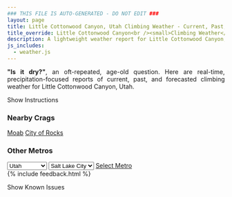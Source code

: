 ```yaml
---
### THIS FILE IS AUTO-GENERATED - DO NOT EDIT ###
layout: page
title: Little Cottonwood Canyon, Utah Climbing Weather - Current, Past, and Forecasted Report
title_override: Little Cottonwood Canyon<br /><small>Climbing Weather</small>
description: A lightweight weather report for Little Cottonwood Canyon, Utah. Optimized for slow internet connections.
js_includes:
  - weather.js
---
```


<section class="measure center lh-copy f5-ns f6 ph2 mv4" style="text-align: justify;">
<strong>"Is it dry?"</strong>, an oft-repeated, age-old question. Here are real-time,
precipitation-focused reports of current, past, and forecasted climbing weather for Little Cottonwood Canyon, Utah.
</section>

<p id="settings-toggle" class="mw5 b center tc hover-light-red black-70 pointer">Show Instructions</p>
<section id="settings" class="overflow-hidden" style="display:none;">
    <div class="mv2 ph2 center">
        <div class="fn f6 tc pv2">
            <p class="measure lh-copy center"><strong>Show/hide hourly forecasts</strong> by clicking the desired day.</p>
            <hr class="mw5 p0 mv2 o-60 b0 bt b--light-red light-red bg-light-red">
            <p class="measure lh-copy center"><strong>Current and Past conditions</strong> are measured by the nearest weather station. <strong>Forecast conditions</strong> are calculated and polled separately.</p>
            <hr class="mw5 p0 mv2 o-60 b0 bt b--light-red light-red bg-light-red">
            <p class="measure lh-copy center"><strong>Having issues?</strong> Try <a id="clear-cache" class="no-underline relative fancy-link light-red hover-light-red" href="#">clearing the local cache</a>.</p>
            <hr class="mw5 p0 mv2 o-60 b0 bt b--light-red light-red bg-light-red">
            <p class="measure lh-copy center">Weather data sourced from <a class="no-underline fancy-link relative light-red" target="_blank" href="https://www.weather.gov/documentation/services-web-api">weather.gov</a>.</p>
        </div>
    </div>
</section>
<section id="weather" data-crag="little-cottonwood-canyon-utah" class="mv4-ns mv3 ph2 center"></section>
<section id="nearby" class="tc lh-copy">
  <h3>Nearby Crags</h3>
<a class="nowrap no-underline fancy-link relative light-red mh3" href="/crags/moab-utah-weather.html">Moab</a>
<a class="nowrap no-underline fancy-link relative light-red mh3" href="/crags/city-of-rocks-idaho-weather.html">City of Rocks</a>
</section>
<section id="nearby" class="tc lh-copy">
  <h3>Other Metros</h3>
  <select class="ma1 bg-near-white pa2" id="stateSel">
    <option value="Texas">Texas</option>
    <option value="Washington">Washington</option>
    <option value="Colorado">Colorado</option>
    <option value="Tennessee">Tennessee</option>
    <option value="Utah" selected>Utah</option>
    <option value="California">California</option>
  </select>
  <select class="ma1 bg-near-white pa2" id="citySel">
    <option value="Salt Lake City" selected>Salt Lake City</option>
  </select>
  <a id="selectMetro" class="f6 link dim ph3 pv2 ma1 dib white bg-light-red" href="/crags/salt-lake-city-utah-weather.html">Select Metro</a>
  <script>
    var states = [];
    states["Texas"] = "Austin"
    states["Washington"] = "Seattle"
    states["Colorado"] = "Denver"
    states["Tennessee"] = "Nashville"
    states["Utah"] = "Salt Lake City"
    states["California"] = "San Francisco|Los Angeles"
  </script>
</section>
{% include feedback.html %}
<p id="issues-toggle" class="mw5 b center tc hover-light-red black-70 pointer">Show Known Issues</p>
<section id="issues" class="overflow-hidden tc f6">
</section>

<script>
  var weekly_SLC_102_165 = {"updated":"2022-07-09T08:14:33+00:00","units":"us","forecastGenerator":"BaselineForecastGenerator","generatedAt":"2022-07-09T08:38:58+00:00","updateTime":"2022-07-09T08:14:33+00:00","validTimes":"2022-07-09T02:00:00+00:00/P6DT23H","elevation":{"unitCode":"wmoUnit:m","value":1872.0816},"periods":[{"number":1,"name":"Overnight","startTime":"2022-07-09T02:00:00-06:00","endTime":"2022-07-09T06:00:00-06:00","isDaytime":false,"temperature":70,"temperatureUnit":"F","temperatureTrend":"rising","windSpeed":"13 mph","windDirection":"SE","icon":"https://api.weather.gov/icons/land/night/few?size=medium","shortForecast":"Mostly Clear","detailedForecast":"Mostly clear. Low around 70, with temperatures rising to around 74 overnight. Southeast wind around 13 mph."},{"number":2,"name":"Saturday","startTime":"2022-07-09T06:00:00-06:00","endTime":"2022-07-09T18:00:00-06:00","isDaytime":true,"temperature":93,"temperatureUnit":"F","temperatureTrend":"falling","windSpeed":"15 to 18 mph","windDirection":"S","icon":"https://api.weather.gov/icons/land/day/few?size=medium","shortForecast":"Sunny","detailedForecast":"Sunny. High near 93, with temperatures falling to around 91 in the afternoon. South wind 15 to 18 mph, with gusts as high as 31 mph."},{"number":3,"name":"Saturday Night","startTime":"2022-07-09T18:00:00-06:00","endTime":"2022-07-10T06:00:00-06:00","isDaytime":false,"temperature":68,"temperatureUnit":"F","temperatureTrend":"rising","windSpeed":"10 to 16 mph","windDirection":"S","icon":"https://api.weather.gov/icons/land/night/few?size=medium","shortForecast":"Mostly Clear","detailedForecast":"Mostly clear. Low around 68, with temperatures rising to around 72 overnight. South wind 10 to 16 mph."},{"number":4,"name":"Sunday","startTime":"2022-07-10T06:00:00-06:00","endTime":"2022-07-10T18:00:00-06:00","isDaytime":true,"temperature":89,"temperatureUnit":"F","temperatureTrend":null,"windSpeed":"7 to 13 mph","windDirection":"SSW","icon":"https://api.weather.gov/icons/land/day/few?size=medium","shortForecast":"Sunny","detailedForecast":"Sunny, with a high near 89. South southwest wind 7 to 13 mph."},{"number":5,"name":"Sunday Night","startTime":"2022-07-10T18:00:00-06:00","endTime":"2022-07-11T06:00:00-06:00","isDaytime":false,"temperature":64,"temperatureUnit":"F","temperatureTrend":null,"windSpeed":"8 to 12 mph","windDirection":"NNE","icon":"https://api.weather.gov/icons/land/night/few?size=medium","shortForecast":"Mostly Clear","detailedForecast":"Mostly clear, with a low around 64. North northeast wind 8 to 12 mph."},{"number":6,"name":"Monday","startTime":"2022-07-11T06:00:00-06:00","endTime":"2022-07-11T18:00:00-06:00","isDaytime":true,"temperature":89,"temperatureUnit":"F","temperatureTrend":null,"windSpeed":"6 to 12 mph","windDirection":"NNW","icon":"https://api.weather.gov/icons/land/day/few?size=medium","shortForecast":"Sunny","detailedForecast":"Sunny, with a high near 89."},{"number":7,"name":"Monday Night","startTime":"2022-07-11T18:00:00-06:00","endTime":"2022-07-12T06:00:00-06:00","isDaytime":false,"temperature":67,"temperatureUnit":"F","temperatureTrend":null,"windSpeed":"7 to 10 mph","windDirection":"NE","icon":"https://api.weather.gov/icons/land/night/few?size=medium","shortForecast":"Mostly Clear","detailedForecast":"Mostly clear, with a low around 67."},{"number":8,"name":"Tuesday","startTime":"2022-07-12T06:00:00-06:00","endTime":"2022-07-12T18:00:00-06:00","isDaytime":true,"temperature":92,"temperatureUnit":"F","temperatureTrend":null,"windSpeed":"6 to 10 mph","windDirection":"S","icon":"https://api.weather.gov/icons/land/day/few?size=medium","shortForecast":"Sunny","detailedForecast":"Sunny, with a high near 92."},{"number":9,"name":"Tuesday Night","startTime":"2022-07-12T18:00:00-06:00","endTime":"2022-07-13T06:00:00-06:00","isDaytime":false,"temperature":70,"temperatureUnit":"F","temperatureTrend":null,"windSpeed":"7 to 10 mph","windDirection":"ENE","icon":"https://api.weather.gov/icons/land/night/sct?size=medium","shortForecast":"Partly Cloudy","detailedForecast":"Partly cloudy, with a low around 70."},{"number":10,"name":"Wednesday","startTime":"2022-07-13T06:00:00-06:00","endTime":"2022-07-13T18:00:00-06:00","isDaytime":true,"temperature":94,"temperatureUnit":"F","temperatureTrend":null,"windSpeed":"12 mph","windDirection":"SSW","icon":"https://api.weather.gov/icons/land/day/few/tsra_hi?size=medium","shortForecast":"Sunny then Slight Chance Showers And Thunderstorms","detailedForecast":"A slight chance of showers and thunderstorms after noon. Sunny, with a high near 94."},{"number":11,"name":"Wednesday Night","startTime":"2022-07-13T18:00:00-06:00","endTime":"2022-07-14T06:00:00-06:00","isDaytime":false,"temperature":72,"temperatureUnit":"F","temperatureTrend":null,"windSpeed":"12 mph","windDirection":"SE","icon":"https://api.weather.gov/icons/land/night/sct?size=medium","shortForecast":"Partly Cloudy","detailedForecast":"Partly cloudy, with a low around 72."},{"number":12,"name":"Thursday","startTime":"2022-07-14T06:00:00-06:00","endTime":"2022-07-14T18:00:00-06:00","isDaytime":true,"temperature":91,"temperatureUnit":"F","temperatureTrend":null,"windSpeed":"12 mph","windDirection":"SSW","icon":"https://api.weather.gov/icons/land/day/sct?size=medium","shortForecast":"Mostly Sunny","detailedForecast":"Mostly sunny, with a high near 91."},{"number":13,"name":"Thursday Night","startTime":"2022-07-14T18:00:00-06:00","endTime":"2022-07-15T06:00:00-06:00","isDaytime":false,"temperature":69,"temperatureUnit":"F","temperatureTrend":null,"windSpeed":"7 to 12 mph","windDirection":"ESE","icon":"https://api.weather.gov/icons/land/night/sct?size=medium","shortForecast":"Partly Cloudy","detailedForecast":"Partly cloudy, with a low around 69."},{"number":14,"name":"Friday","startTime":"2022-07-15T06:00:00-06:00","endTime":"2022-07-15T18:00:00-06:00","isDaytime":true,"temperature":91,"temperatureUnit":"F","temperatureTrend":null,"windSpeed":"7 to 12 mph","windDirection":"SSW","icon":"https://api.weather.gov/icons/land/day/sct/tsra_hi?size=medium","shortForecast":"Mostly Sunny then Slight Chance Showers And Thunderstorms","detailedForecast":"A slight chance of showers and thunderstorms after noon. Mostly sunny, with a high near 91."}]}
  var hourly_SLC_102_165 = {"@context":["https://geojson.org/geojson-ld/geojson-context.jsonld",{"@version":"1.1","wx":"https://api.weather.gov/ontology#","geo":"http://www.opengis.net/ont/geosparql#","unit":"http://codes.wmo.int/common/unit/","@vocab":"https://api.weather.gov/ontology#"}],"type":"Feature","geometry":{"type":"Polygon","coordinates":[[[-111.7980097,40.5728371],[-111.79443739999999,40.5510443],[-111.765784,40.5537528],[-111.7693503,40.575545899999995],[-111.7980097,40.5728371]]]},"properties":{"updated":"2022-07-09T08:14:33+00:00","units":"us","forecastGenerator":"HourlyForecastGenerator","generatedAt":"2022-07-09T08:38:59+00:00","updateTime":"2022-07-09T08:14:33+00:00","validTimes":"2022-07-09T02:00:00+00:00/P6DT23H","elevation":{"unitCode":"wmoUnit:m","value":1872.0816},"periods":[{"number":1,"name":"","startTime":"2022-07-09T02:00:00-06:00","endTime":"2022-07-09T03:00:00-06:00","isDaytime":false,"temperature":75,"temperatureUnit":"F","temperatureTrend":null,"windSpeed":"12 mph","windDirection":"SE","icon":"https://api.weather.gov/icons/land/night/few?size=small","shortForecast":"Mostly Clear","detailedForecast":""},{"number":2,"name":"","startTime":"2022-07-09T03:00:00-06:00","endTime":"2022-07-09T04:00:00-06:00","isDaytime":false,"temperature":74,"temperatureUnit":"F","temperatureTrend":null,"windSpeed":"13 mph","windDirection":"SE","icon":"https://api.weather.gov/icons/land/night/few?size=small","shortForecast":"Mostly Clear","detailedForecast":""},{"number":3,"name":"","startTime":"2022-07-09T04:00:00-06:00","endTime":"2022-07-09T05:00:00-06:00","isDaytime":false,"temperature":74,"temperatureUnit":"F","temperatureTrend":null,"windSpeed":"13 mph","windDirection":"SE","icon":"https://api.weather.gov/icons/land/night/few?size=small","shortForecast":"Mostly Clear","detailedForecast":""},{"number":4,"name":"","startTime":"2022-07-09T05:00:00-06:00","endTime":"2022-07-09T06:00:00-06:00","isDaytime":false,"temperature":74,"temperatureUnit":"F","temperatureTrend":null,"windSpeed":"13 mph","windDirection":"SE","icon":"https://api.weather.gov/icons/land/night/few?size=small","shortForecast":"Mostly Clear","detailedForecast":""},{"number":5,"name":"","startTime":"2022-07-09T06:00:00-06:00","endTime":"2022-07-09T07:00:00-06:00","isDaytime":true,"temperature":73,"temperatureUnit":"F","temperatureTrend":null,"windSpeed":"15 mph","windDirection":"SSE","icon":"https://api.weather.gov/icons/land/day/few?size=small","shortForecast":"Sunny","detailedForecast":""},{"number":6,"name":"","startTime":"2022-07-09T07:00:00-06:00","endTime":"2022-07-09T08:00:00-06:00","isDaytime":true,"temperature":73,"temperatureUnit":"F","temperatureTrend":null,"windSpeed":"15 mph","windDirection":"SSE","icon":"https://api.weather.gov/icons/land/day/few?size=small","shortForecast":"Sunny","detailedForecast":""},{"number":7,"name":"","startTime":"2022-07-09T08:00:00-06:00","endTime":"2022-07-09T09:00:00-06:00","isDaytime":true,"temperature":75,"temperatureUnit":"F","temperatureTrend":null,"windSpeed":"15 mph","windDirection":"SSE","icon":"https://api.weather.gov/icons/land/day/few?size=small","shortForecast":"Sunny","detailedForecast":""},{"number":8,"name":"","startTime":"2022-07-09T09:00:00-06:00","endTime":"2022-07-09T10:00:00-06:00","isDaytime":true,"temperature":79,"temperatureUnit":"F","temperatureTrend":null,"windSpeed":"15 mph","windDirection":"S","icon":"https://api.weather.gov/icons/land/day/few?size=small","shortForecast":"Sunny","detailedForecast":""},{"number":9,"name":"","startTime":"2022-07-09T10:00:00-06:00","endTime":"2022-07-09T11:00:00-06:00","isDaytime":true,"temperature":82,"temperatureUnit":"F","temperatureTrend":null,"windSpeed":"15 mph","windDirection":"S","icon":"https://api.weather.gov/icons/land/day/few?size=small","shortForecast":"Sunny","detailedForecast":""},{"number":10,"name":"","startTime":"2022-07-09T11:00:00-06:00","endTime":"2022-07-09T12:00:00-06:00","isDaytime":true,"temperature":84,"temperatureUnit":"F","temperatureTrend":null,"windSpeed":"15 mph","windDirection":"S","icon":"https://api.weather.gov/icons/land/day/few?size=small","shortForecast":"Sunny","detailedForecast":""},{"number":11,"name":"","startTime":"2022-07-09T12:00:00-06:00","endTime":"2022-07-09T13:00:00-06:00","isDaytime":true,"temperature":86,"temperatureUnit":"F","temperatureTrend":null,"windSpeed":"18 mph","windDirection":"SSW","icon":"https://api.weather.gov/icons/land/day/few?size=small","shortForecast":"Sunny","detailedForecast":""},{"number":12,"name":"","startTime":"2022-07-09T13:00:00-06:00","endTime":"2022-07-09T14:00:00-06:00","isDaytime":true,"temperature":88,"temperatureUnit":"F","temperatureTrend":null,"windSpeed":"18 mph","windDirection":"SSW","icon":"https://api.weather.gov/icons/land/day/few?size=small","shortForecast":"Sunny","detailedForecast":""},{"number":13,"name":"","startTime":"2022-07-09T14:00:00-06:00","endTime":"2022-07-09T15:00:00-06:00","isDaytime":true,"temperature":89,"temperatureUnit":"F","temperatureTrend":null,"windSpeed":"18 mph","windDirection":"SSW","icon":"https://api.weather.gov/icons/land/day/few?size=small","shortForecast":"Sunny","detailedForecast":""},{"number":14,"name":"","startTime":"2022-07-09T15:00:00-06:00","endTime":"2022-07-09T16:00:00-06:00","isDaytime":true,"temperature":91,"temperatureUnit":"F","temperatureTrend":null,"windSpeed":"17 mph","windDirection":"SW","icon":"https://api.weather.gov/icons/land/day/few?size=small","shortForecast":"Sunny","detailedForecast":""},{"number":15,"name":"","startTime":"2022-07-09T16:00:00-06:00","endTime":"2022-07-09T17:00:00-06:00","isDaytime":true,"temperature":91,"temperatureUnit":"F","temperatureTrend":null,"windSpeed":"17 mph","windDirection":"SW","icon":"https://api.weather.gov/icons/land/day/few?size=small","shortForecast":"Sunny","detailedForecast":""},{"number":16,"name":"","startTime":"2022-07-09T17:00:00-06:00","endTime":"2022-07-09T18:00:00-06:00","isDaytime":true,"temperature":91,"temperatureUnit":"F","temperatureTrend":null,"windSpeed":"17 mph","windDirection":"SW","icon":"https://api.weather.gov/icons/land/day/few?size=small","shortForecast":"Sunny","detailedForecast":""},{"number":17,"name":"","startTime":"2022-07-09T18:00:00-06:00","endTime":"2022-07-09T19:00:00-06:00","isDaytime":false,"temperature":92,"temperatureUnit":"F","temperatureTrend":null,"windSpeed":"16 mph","windDirection":"SW","icon":"https://api.weather.gov/icons/land/night/sct?size=small","shortForecast":"Partly Cloudy","detailedForecast":""},{"number":18,"name":"","startTime":"2022-07-09T19:00:00-06:00","endTime":"2022-07-09T20:00:00-06:00","isDaytime":false,"temperature":89,"temperatureUnit":"F","temperatureTrend":null,"windSpeed":"16 mph","windDirection":"SW","icon":"https://api.weather.gov/icons/land/night/sct?size=small","shortForecast":"Partly Cloudy","detailedForecast":""},{"number":19,"name":"","startTime":"2022-07-09T20:00:00-06:00","endTime":"2022-07-09T21:00:00-06:00","isDaytime":false,"temperature":87,"temperatureUnit":"F","temperatureTrend":null,"windSpeed":"16 mph","windDirection":"SW","icon":"https://api.weather.gov/icons/land/night/sct?size=small","shortForecast":"Partly Cloudy","detailedForecast":""},{"number":20,"name":"","startTime":"2022-07-09T21:00:00-06:00","endTime":"2022-07-09T22:00:00-06:00","isDaytime":false,"temperature":83,"temperatureUnit":"F","temperatureTrend":null,"windSpeed":"13 mph","windDirection":"S","icon":"https://api.weather.gov/icons/land/night/few?size=small","shortForecast":"Mostly Clear","detailedForecast":""},{"number":21,"name":"","startTime":"2022-07-09T22:00:00-06:00","endTime":"2022-07-09T23:00:00-06:00","isDaytime":false,"temperature":82,"temperatureUnit":"F","temperatureTrend":null,"windSpeed":"13 mph","windDirection":"S","icon":"https://api.weather.gov/icons/land/night/few?size=small","shortForecast":"Mostly Clear","detailedForecast":""},{"number":22,"name":"","startTime":"2022-07-09T23:00:00-06:00","endTime":"2022-07-10T00:00:00-06:00","isDaytime":false,"temperature":81,"temperatureUnit":"F","temperatureTrend":null,"windSpeed":"13 mph","windDirection":"S","icon":"https://api.weather.gov/icons/land/night/few?size=small","shortForecast":"Mostly Clear","detailedForecast":""},{"number":23,"name":"","startTime":"2022-07-10T00:00:00-06:00","endTime":"2022-07-10T01:00:00-06:00","isDaytime":false,"temperature":80,"temperatureUnit":"F","temperatureTrend":null,"windSpeed":"12 mph","windDirection":"SSE","icon":"https://api.weather.gov/icons/land/night/few?size=small","shortForecast":"Mostly Clear","detailedForecast":""},{"number":24,"name":"","startTime":"2022-07-10T01:00:00-06:00","endTime":"2022-07-10T02:00:00-06:00","isDaytime":false,"temperature":78,"temperatureUnit":"F","temperatureTrend":null,"windSpeed":"12 mph","windDirection":"SSE","icon":"https://api.weather.gov/icons/land/night/few?size=small","shortForecast":"Mostly Clear","detailedForecast":""},{"number":25,"name":"","startTime":"2022-07-10T02:00:00-06:00","endTime":"2022-07-10T03:00:00-06:00","isDaytime":false,"temperature":76,"temperatureUnit":"F","temperatureTrend":null,"windSpeed":"12 mph","windDirection":"SSE","icon":"https://api.weather.gov/icons/land/night/few?size=small","shortForecast":"Mostly Clear","detailedForecast":""},{"number":26,"name":"","startTime":"2022-07-10T03:00:00-06:00","endTime":"2022-07-10T04:00:00-06:00","isDaytime":false,"temperature":74,"temperatureUnit":"F","temperatureTrend":null,"windSpeed":"10 mph","windDirection":"SSE","icon":"https://api.weather.gov/icons/land/night/few?size=small","shortForecast":"Mostly Clear","detailedForecast":""},{"number":27,"name":"","startTime":"2022-07-10T04:00:00-06:00","endTime":"2022-07-10T05:00:00-06:00","isDaytime":false,"temperature":73,"temperatureUnit":"F","temperatureTrend":null,"windSpeed":"10 mph","windDirection":"SSE","icon":"https://api.weather.gov/icons/land/night/few?size=small","shortForecast":"Mostly Clear","detailedForecast":""},{"number":28,"name":"","startTime":"2022-07-10T05:00:00-06:00","endTime":"2022-07-10T06:00:00-06:00","isDaytime":false,"temperature":72,"temperatureUnit":"F","temperatureTrend":null,"windSpeed":"10 mph","windDirection":"SSE","icon":"https://api.weather.gov/icons/land/night/few?size=small","shortForecast":"Mostly Clear","detailedForecast":""},{"number":29,"name":"","startTime":"2022-07-10T06:00:00-06:00","endTime":"2022-07-10T07:00:00-06:00","isDaytime":true,"temperature":71,"temperatureUnit":"F","temperatureTrend":null,"windSpeed":"8 mph","windDirection":"SE","icon":"https://api.weather.gov/icons/land/day/few?size=small","shortForecast":"Sunny","detailedForecast":""},{"number":30,"name":"","startTime":"2022-07-10T07:00:00-06:00","endTime":"2022-07-10T08:00:00-06:00","isDaytime":true,"temperature":73,"temperatureUnit":"F","temperatureTrend":null,"windSpeed":"8 mph","windDirection":"SE","icon":"https://api.weather.gov/icons/land/day/few?size=small","shortForecast":"Sunny","detailedForecast":""},{"number":31,"name":"","startTime":"2022-07-10T08:00:00-06:00","endTime":"2022-07-10T09:00:00-06:00","isDaytime":true,"temperature":75,"temperatureUnit":"F","temperatureTrend":null,"windSpeed":"8 mph","windDirection":"SE","icon":"https://api.weather.gov/icons/land/day/few?size=small","shortForecast":"Sunny","detailedForecast":""},{"number":32,"name":"","startTime":"2022-07-10T09:00:00-06:00","endTime":"2022-07-10T10:00:00-06:00","isDaytime":true,"temperature":77,"temperatureUnit":"F","temperatureTrend":null,"windSpeed":"7 mph","windDirection":"S","icon":"https://api.weather.gov/icons/land/day/few?size=small","shortForecast":"Sunny","detailedForecast":""},{"number":33,"name":"","startTime":"2022-07-10T10:00:00-06:00","endTime":"2022-07-10T11:00:00-06:00","isDaytime":true,"temperature":79,"temperatureUnit":"F","temperatureTrend":null,"windSpeed":"7 mph","windDirection":"S","icon":"https://api.weather.gov/icons/land/day/few?size=small","shortForecast":"Sunny","detailedForecast":""},{"number":34,"name":"","startTime":"2022-07-10T11:00:00-06:00","endTime":"2022-07-10T12:00:00-06:00","isDaytime":true,"temperature":81,"temperatureUnit":"F","temperatureTrend":null,"windSpeed":"7 mph","windDirection":"S","icon":"https://api.weather.gov/icons/land/day/few?size=small","shortForecast":"Sunny","detailedForecast":""},{"number":35,"name":"","startTime":"2022-07-10T12:00:00-06:00","endTime":"2022-07-10T13:00:00-06:00","isDaytime":true,"temperature":83,"temperatureUnit":"F","temperatureTrend":null,"windSpeed":"9 mph","windDirection":"WSW","icon":"https://api.weather.gov/icons/land/day/few?size=small","shortForecast":"Sunny","detailedForecast":""},{"number":36,"name":"","startTime":"2022-07-10T13:00:00-06:00","endTime":"2022-07-10T14:00:00-06:00","isDaytime":true,"temperature":85,"temperatureUnit":"F","temperatureTrend":null,"windSpeed":"9 mph","windDirection":"WSW","icon":"https://api.weather.gov/icons/land/day/few?size=small","shortForecast":"Sunny","detailedForecast":""},{"number":37,"name":"","startTime":"2022-07-10T14:00:00-06:00","endTime":"2022-07-10T15:00:00-06:00","isDaytime":true,"temperature":86,"temperatureUnit":"F","temperatureTrend":null,"windSpeed":"9 mph","windDirection":"WSW","icon":"https://api.weather.gov/icons/land/day/few?size=small","shortForecast":"Sunny","detailedForecast":""},{"number":38,"name":"","startTime":"2022-07-10T15:00:00-06:00","endTime":"2022-07-10T16:00:00-06:00","isDaytime":true,"temperature":87,"temperatureUnit":"F","temperatureTrend":null,"windSpeed":"13 mph","windDirection":"W","icon":"https://api.weather.gov/icons/land/day/few?size=small","shortForecast":"Sunny","detailedForecast":""},{"number":39,"name":"","startTime":"2022-07-10T16:00:00-06:00","endTime":"2022-07-10T17:00:00-06:00","isDaytime":true,"temperature":88,"temperatureUnit":"F","temperatureTrend":null,"windSpeed":"13 mph","windDirection":"W","icon":"https://api.weather.gov/icons/land/day/few?size=small","shortForecast":"Sunny","detailedForecast":""},{"number":40,"name":"","startTime":"2022-07-10T17:00:00-06:00","endTime":"2022-07-10T18:00:00-06:00","isDaytime":true,"temperature":88,"temperatureUnit":"F","temperatureTrend":null,"windSpeed":"13 mph","windDirection":"W","icon":"https://api.weather.gov/icons/land/day/few?size=small","shortForecast":"Sunny","detailedForecast":""},{"number":41,"name":"","startTime":"2022-07-10T18:00:00-06:00","endTime":"2022-07-10T19:00:00-06:00","isDaytime":false,"temperature":87,"temperatureUnit":"F","temperatureTrend":null,"windSpeed":"12 mph","windDirection":"NW","icon":"https://api.weather.gov/icons/land/night/few?size=small","shortForecast":"Mostly Clear","detailedForecast":""},{"number":42,"name":"","startTime":"2022-07-10T19:00:00-06:00","endTime":"2022-07-10T20:00:00-06:00","isDaytime":false,"temperature":85,"temperatureUnit":"F","temperatureTrend":null,"windSpeed":"12 mph","windDirection":"NW","icon":"https://api.weather.gov/icons/land/night/few?size=small","shortForecast":"Mostly Clear","detailedForecast":""},{"number":43,"name":"","startTime":"2022-07-10T20:00:00-06:00","endTime":"2022-07-10T21:00:00-06:00","isDaytime":false,"temperature":82,"temperatureUnit":"F","temperatureTrend":null,"windSpeed":"12 mph","windDirection":"NW","icon":"https://api.weather.gov/icons/land/night/few?size=small","shortForecast":"Mostly Clear","detailedForecast":""},{"number":44,"name":"","startTime":"2022-07-10T21:00:00-06:00","endTime":"2022-07-10T22:00:00-06:00","isDaytime":false,"temperature":79,"temperatureUnit":"F","temperatureTrend":null,"windSpeed":"9 mph","windDirection":"N","icon":"https://api.weather.gov/icons/land/night/few?size=small","shortForecast":"Mostly Clear","detailedForecast":""},{"number":45,"name":"","startTime":"2022-07-10T22:00:00-06:00","endTime":"2022-07-10T23:00:00-06:00","isDaytime":false,"temperature":77,"temperatureUnit":"F","temperatureTrend":null,"windSpeed":"9 mph","windDirection":"N","icon":"https://api.weather.gov/icons/land/night/few?size=small","shortForecast":"Mostly Clear","detailedForecast":""},{"number":46,"name":"","startTime":"2022-07-10T23:00:00-06:00","endTime":"2022-07-11T00:00:00-06:00","isDaytime":false,"temperature":76,"temperatureUnit":"F","temperatureTrend":null,"windSpeed":"9 mph","windDirection":"N","icon":"https://api.weather.gov/icons/land/night/few?size=small","shortForecast":"Mostly Clear","detailedForecast":""},{"number":47,"name":"","startTime":"2022-07-11T00:00:00-06:00","endTime":"2022-07-11T01:00:00-06:00","isDaytime":false,"temperature":75,"temperatureUnit":"F","temperatureTrend":null,"windSpeed":"8 mph","windDirection":"ENE","icon":"https://api.weather.gov/icons/land/night/skc?size=small","shortForecast":"Clear","detailedForecast":""},{"number":48,"name":"","startTime":"2022-07-11T01:00:00-06:00","endTime":"2022-07-11T02:00:00-06:00","isDaytime":false,"temperature":73,"temperatureUnit":"F","temperatureTrend":null,"windSpeed":"8 mph","windDirection":"ENE","icon":"https://api.weather.gov/icons/land/night/skc?size=small","shortForecast":"Clear","detailedForecast":""},{"number":49,"name":"","startTime":"2022-07-11T02:00:00-06:00","endTime":"2022-07-11T03:00:00-06:00","isDaytime":false,"temperature":71,"temperatureUnit":"F","temperatureTrend":null,"windSpeed":"8 mph","windDirection":"ENE","icon":"https://api.weather.gov/icons/land/night/skc?size=small","shortForecast":"Clear","detailedForecast":""},{"number":50,"name":"","startTime":"2022-07-11T03:00:00-06:00","endTime":"2022-07-11T04:00:00-06:00","isDaytime":false,"temperature":70,"temperatureUnit":"F","temperatureTrend":null,"windSpeed":"8 mph","windDirection":"E","icon":"https://api.weather.gov/icons/land/night/skc?size=small","shortForecast":"Clear","detailedForecast":""},{"number":51,"name":"","startTime":"2022-07-11T04:00:00-06:00","endTime":"2022-07-11T05:00:00-06:00","isDaytime":false,"temperature":69,"temperatureUnit":"F","temperatureTrend":null,"windSpeed":"8 mph","windDirection":"E","icon":"https://api.weather.gov/icons/land/night/skc?size=small","shortForecast":"Clear","detailedForecast":""},{"number":52,"name":"","startTime":"2022-07-11T05:00:00-06:00","endTime":"2022-07-11T06:00:00-06:00","isDaytime":false,"temperature":68,"temperatureUnit":"F","temperatureTrend":null,"windSpeed":"8 mph","windDirection":"E","icon":"https://api.weather.gov/icons/land/night/skc?size=small","shortForecast":"Clear","detailedForecast":""},{"number":53,"name":"","startTime":"2022-07-11T06:00:00-06:00","endTime":"2022-07-11T07:00:00-06:00","isDaytime":true,"temperature":68,"temperatureUnit":"F","temperatureTrend":null,"windSpeed":"9 mph","windDirection":"E","icon":"https://api.weather.gov/icons/land/day/few?size=small","shortForecast":"Sunny","detailedForecast":""},{"number":54,"name":"","startTime":"2022-07-11T07:00:00-06:00","endTime":"2022-07-11T08:00:00-06:00","isDaytime":true,"temperature":70,"temperatureUnit":"F","temperatureTrend":null,"windSpeed":"9 mph","windDirection":"E","icon":"https://api.weather.gov/icons/land/day/few?size=small","shortForecast":"Sunny","detailedForecast":""},{"number":55,"name":"","startTime":"2022-07-11T08:00:00-06:00","endTime":"2022-07-11T09:00:00-06:00","isDaytime":true,"temperature":72,"temperatureUnit":"F","temperatureTrend":null,"windSpeed":"9 mph","windDirection":"E","icon":"https://api.weather.gov/icons/land/day/few?size=small","shortForecast":"Sunny","detailedForecast":""},{"number":56,"name":"","startTime":"2022-07-11T09:00:00-06:00","endTime":"2022-07-11T10:00:00-06:00","isDaytime":true,"temperature":75,"temperatureUnit":"F","temperatureTrend":null,"windSpeed":"6 mph","windDirection":"N","icon":"https://api.weather.gov/icons/land/day/skc?size=small","shortForecast":"Sunny","detailedForecast":""},{"number":57,"name":"","startTime":"2022-07-11T10:00:00-06:00","endTime":"2022-07-11T11:00:00-06:00","isDaytime":true,"temperature":78,"temperatureUnit":"F","temperatureTrend":null,"windSpeed":"6 mph","windDirection":"N","icon":"https://api.weather.gov/icons/land/day/skc?size=small","shortForecast":"Sunny","detailedForecast":""},{"number":58,"name":"","startTime":"2022-07-11T11:00:00-06:00","endTime":"2022-07-11T12:00:00-06:00","isDaytime":true,"temperature":81,"temperatureUnit":"F","temperatureTrend":null,"windSpeed":"6 mph","windDirection":"N","icon":"https://api.weather.gov/icons/land/day/skc?size=small","shortForecast":"Sunny","detailedForecast":""},{"number":59,"name":"","startTime":"2022-07-11T12:00:00-06:00","endTime":"2022-07-11T13:00:00-06:00","isDaytime":true,"temperature":83,"temperatureUnit":"F","temperatureTrend":null,"windSpeed":"8 mph","windDirection":"WNW","icon":"https://api.weather.gov/icons/land/day/skc?size=small","shortForecast":"Sunny","detailedForecast":""},{"number":60,"name":"","startTime":"2022-07-11T13:00:00-06:00","endTime":"2022-07-11T14:00:00-06:00","isDaytime":true,"temperature":85,"temperatureUnit":"F","temperatureTrend":null,"windSpeed":"8 mph","windDirection":"WNW","icon":"https://api.weather.gov/icons/land/day/skc?size=small","shortForecast":"Sunny","detailedForecast":""},{"number":61,"name":"","startTime":"2022-07-11T14:00:00-06:00","endTime":"2022-07-11T15:00:00-06:00","isDaytime":true,"temperature":87,"temperatureUnit":"F","temperatureTrend":null,"windSpeed":"8 mph","windDirection":"WNW","icon":"https://api.weather.gov/icons/land/day/skc?size=small","shortForecast":"Sunny","detailedForecast":""},{"number":62,"name":"","startTime":"2022-07-11T15:00:00-06:00","endTime":"2022-07-11T16:00:00-06:00","isDaytime":true,"temperature":88,"temperatureUnit":"F","temperatureTrend":null,"windSpeed":"12 mph","windDirection":"NW","icon":"https://api.weather.gov/icons/land/day/skc?size=small","shortForecast":"Sunny","detailedForecast":""},{"number":63,"name":"","startTime":"2022-07-11T16:00:00-06:00","endTime":"2022-07-11T17:00:00-06:00","isDaytime":true,"temperature":89,"temperatureUnit":"F","temperatureTrend":null,"windSpeed":"12 mph","windDirection":"NW","icon":"https://api.weather.gov/icons/land/day/skc?size=small","shortForecast":"Sunny","detailedForecast":""},{"number":64,"name":"","startTime":"2022-07-11T17:00:00-06:00","endTime":"2022-07-11T18:00:00-06:00","isDaytime":true,"temperature":89,"temperatureUnit":"F","temperatureTrend":null,"windSpeed":"12 mph","windDirection":"NW","icon":"https://api.weather.gov/icons/land/day/skc?size=small","shortForecast":"Sunny","detailedForecast":""},{"number":65,"name":"","startTime":"2022-07-11T18:00:00-06:00","endTime":"2022-07-11T19:00:00-06:00","isDaytime":false,"temperature":88,"temperatureUnit":"F","temperatureTrend":null,"windSpeed":"10 mph","windDirection":"NNW","icon":"https://api.weather.gov/icons/land/night/few?size=small","shortForecast":"Mostly Clear","detailedForecast":""},{"number":66,"name":"","startTime":"2022-07-11T19:00:00-06:00","endTime":"2022-07-11T20:00:00-06:00","isDaytime":false,"temperature":85,"temperatureUnit":"F","temperatureTrend":null,"windSpeed":"10 mph","windDirection":"NNW","icon":"https://api.weather.gov/icons/land/night/few?size=small","shortForecast":"Mostly Clear","detailedForecast":""},{"number":67,"name":"","startTime":"2022-07-11T20:00:00-06:00","endTime":"2022-07-11T21:00:00-06:00","isDaytime":false,"temperature":82,"temperatureUnit":"F","temperatureTrend":null,"windSpeed":"10 mph","windDirection":"NNW","icon":"https://api.weather.gov/icons/land/night/few?size=small","shortForecast":"Mostly Clear","detailedForecast":""},{"number":68,"name":"","startTime":"2022-07-11T21:00:00-06:00","endTime":"2022-07-11T22:00:00-06:00","isDaytime":false,"temperature":79,"temperatureUnit":"F","temperatureTrend":null,"windSpeed":"7 mph","windDirection":"N","icon":"https://api.weather.gov/icons/land/night/few?size=small","shortForecast":"Mostly Clear","detailedForecast":""},{"number":69,"name":"","startTime":"2022-07-11T22:00:00-06:00","endTime":"2022-07-11T23:00:00-06:00","isDaytime":false,"temperature":77,"temperatureUnit":"F","temperatureTrend":null,"windSpeed":"7 mph","windDirection":"N","icon":"https://api.weather.gov/icons/land/night/few?size=small","shortForecast":"Mostly Clear","detailedForecast":""},{"number":70,"name":"","startTime":"2022-07-11T23:00:00-06:00","endTime":"2022-07-12T00:00:00-06:00","isDaytime":false,"temperature":76,"temperatureUnit":"F","temperatureTrend":null,"windSpeed":"7 mph","windDirection":"N","icon":"https://api.weather.gov/icons/land/night/few?size=small","shortForecast":"Mostly Clear","detailedForecast":""},{"number":71,"name":"","startTime":"2022-07-12T00:00:00-06:00","endTime":"2022-07-12T01:00:00-06:00","isDaytime":false,"temperature":75,"temperatureUnit":"F","temperatureTrend":null,"windSpeed":"8 mph","windDirection":"ENE","icon":"https://api.weather.gov/icons/land/night/few?size=small","shortForecast":"Mostly Clear","detailedForecast":""},{"number":72,"name":"","startTime":"2022-07-12T01:00:00-06:00","endTime":"2022-07-12T02:00:00-06:00","isDaytime":false,"temperature":74,"temperatureUnit":"F","temperatureTrend":null,"windSpeed":"8 mph","windDirection":"ENE","icon":"https://api.weather.gov/icons/land/night/few?size=small","shortForecast":"Mostly Clear","detailedForecast":""},{"number":73,"name":"","startTime":"2022-07-12T02:00:00-06:00","endTime":"2022-07-12T03:00:00-06:00","isDaytime":false,"temperature":73,"temperatureUnit":"F","temperatureTrend":null,"windSpeed":"8 mph","windDirection":"ENE","icon":"https://api.weather.gov/icons/land/night/few?size=small","shortForecast":"Mostly Clear","detailedForecast":""},{"number":74,"name":"","startTime":"2022-07-12T03:00:00-06:00","endTime":"2022-07-12T04:00:00-06:00","isDaytime":false,"temperature":72,"temperatureUnit":"F","temperatureTrend":null,"windSpeed":"7 mph","windDirection":"E","icon":"https://api.weather.gov/icons/land/night/few?size=small","shortForecast":"Mostly Clear","detailedForecast":""},{"number":75,"name":"","startTime":"2022-07-12T04:00:00-06:00","endTime":"2022-07-12T05:00:00-06:00","isDaytime":false,"temperature":71,"temperatureUnit":"F","temperatureTrend":null,"windSpeed":"7 mph","windDirection":"E","icon":"https://api.weather.gov/icons/land/night/few?size=small","shortForecast":"Mostly Clear","detailedForecast":""},{"number":76,"name":"","startTime":"2022-07-12T05:00:00-06:00","endTime":"2022-07-12T06:00:00-06:00","isDaytime":false,"temperature":70,"temperatureUnit":"F","temperatureTrend":null,"windSpeed":"7 mph","windDirection":"E","icon":"https://api.weather.gov/icons/land/night/few?size=small","shortForecast":"Mostly Clear","detailedForecast":""},{"number":77,"name":"","startTime":"2022-07-12T06:00:00-06:00","endTime":"2022-07-12T07:00:00-06:00","isDaytime":true,"temperature":70,"temperatureUnit":"F","temperatureTrend":null,"windSpeed":"7 mph","windDirection":"E","icon":"https://api.weather.gov/icons/land/day/few?size=small","shortForecast":"Sunny","detailedForecast":""},{"number":78,"name":"","startTime":"2022-07-12T07:00:00-06:00","endTime":"2022-07-12T08:00:00-06:00","isDaytime":true,"temperature":71,"temperatureUnit":"F","temperatureTrend":null,"windSpeed":"7 mph","windDirection":"E","icon":"https://api.weather.gov/icons/land/day/few?size=small","shortForecast":"Sunny","detailedForecast":""},{"number":79,"name":"","startTime":"2022-07-12T08:00:00-06:00","endTime":"2022-07-12T09:00:00-06:00","isDaytime":true,"temperature":74,"temperatureUnit":"F","temperatureTrend":null,"windSpeed":"7 mph","windDirection":"E","icon":"https://api.weather.gov/icons/land/day/few?size=small","shortForecast":"Sunny","detailedForecast":""},{"number":80,"name":"","startTime":"2022-07-12T09:00:00-06:00","endTime":"2022-07-12T10:00:00-06:00","isDaytime":true,"temperature":77,"temperatureUnit":"F","temperatureTrend":null,"windSpeed":"6 mph","windDirection":"SE","icon":"https://api.weather.gov/icons/land/day/few?size=small","shortForecast":"Sunny","detailedForecast":""},{"number":81,"name":"","startTime":"2022-07-12T10:00:00-06:00","endTime":"2022-07-12T11:00:00-06:00","isDaytime":true,"temperature":80,"temperatureUnit":"F","temperatureTrend":null,"windSpeed":"6 mph","windDirection":"SE","icon":"https://api.weather.gov/icons/land/day/few?size=small","shortForecast":"Sunny","detailedForecast":""},{"number":82,"name":"","startTime":"2022-07-12T11:00:00-06:00","endTime":"2022-07-12T12:00:00-06:00","isDaytime":true,"temperature":84,"temperatureUnit":"F","temperatureTrend":null,"windSpeed":"6 mph","windDirection":"SE","icon":"https://api.weather.gov/icons/land/day/few?size=small","shortForecast":"Sunny","detailedForecast":""},{"number":83,"name":"","startTime":"2022-07-12T12:00:00-06:00","endTime":"2022-07-12T13:00:00-06:00","isDaytime":true,"temperature":87,"temperatureUnit":"F","temperatureTrend":null,"windSpeed":"8 mph","windDirection":"WSW","icon":"https://api.weather.gov/icons/land/day/few?size=small","shortForecast":"Sunny","detailedForecast":""},{"number":84,"name":"","startTime":"2022-07-12T13:00:00-06:00","endTime":"2022-07-12T14:00:00-06:00","isDaytime":true,"temperature":89,"temperatureUnit":"F","temperatureTrend":null,"windSpeed":"8 mph","windDirection":"WSW","icon":"https://api.weather.gov/icons/land/day/few?size=small","shortForecast":"Sunny","detailedForecast":""},{"number":85,"name":"","startTime":"2022-07-12T14:00:00-06:00","endTime":"2022-07-12T15:00:00-06:00","isDaytime":true,"temperature":90,"temperatureUnit":"F","temperatureTrend":null,"windSpeed":"8 mph","windDirection":"WSW","icon":"https://api.weather.gov/icons/land/day/few?size=small","shortForecast":"Sunny","detailedForecast":""},{"number":86,"name":"","startTime":"2022-07-12T15:00:00-06:00","endTime":"2022-07-12T16:00:00-06:00","isDaytime":true,"temperature":91,"temperatureUnit":"F","temperatureTrend":null,"windSpeed":"10 mph","windDirection":"WNW","icon":"https://api.weather.gov/icons/land/day/few?size=small","shortForecast":"Sunny","detailedForecast":""},{"number":87,"name":"","startTime":"2022-07-12T16:00:00-06:00","endTime":"2022-07-12T17:00:00-06:00","isDaytime":true,"temperature":92,"temperatureUnit":"F","temperatureTrend":null,"windSpeed":"10 mph","windDirection":"WNW","icon":"https://api.weather.gov/icons/land/day/few?size=small","shortForecast":"Sunny","detailedForecast":""},{"number":88,"name":"","startTime":"2022-07-12T17:00:00-06:00","endTime":"2022-07-12T18:00:00-06:00","isDaytime":true,"temperature":92,"temperatureUnit":"F","temperatureTrend":null,"windSpeed":"10 mph","windDirection":"WNW","icon":"https://api.weather.gov/icons/land/day/few?size=small","shortForecast":"Sunny","detailedForecast":""},{"number":89,"name":"","startTime":"2022-07-12T18:00:00-06:00","endTime":"2022-07-12T19:00:00-06:00","isDaytime":false,"temperature":91,"temperatureUnit":"F","temperatureTrend":null,"windSpeed":"10 mph","windDirection":"NW","icon":"https://api.weather.gov/icons/land/night/few?size=small","shortForecast":"Mostly Clear","detailedForecast":""},{"number":90,"name":"","startTime":"2022-07-12T19:00:00-06:00","endTime":"2022-07-12T20:00:00-06:00","isDaytime":false,"temperature":88,"temperatureUnit":"F","temperatureTrend":null,"windSpeed":"10 mph","windDirection":"NW","icon":"https://api.weather.gov/icons/land/night/few?size=small","shortForecast":"Mostly Clear","detailedForecast":""},{"number":91,"name":"","startTime":"2022-07-12T20:00:00-06:00","endTime":"2022-07-12T21:00:00-06:00","isDaytime":false,"temperature":85,"temperatureUnit":"F","temperatureTrend":null,"windSpeed":"10 mph","windDirection":"NW","icon":"https://api.weather.gov/icons/land/night/few?size=small","shortForecast":"Mostly Clear","detailedForecast":""},{"number":92,"name":"","startTime":"2022-07-12T21:00:00-06:00","endTime":"2022-07-12T22:00:00-06:00","isDaytime":false,"temperature":82,"temperatureUnit":"F","temperatureTrend":null,"windSpeed":"7 mph","windDirection":"NE","icon":"https://api.weather.gov/icons/land/night/sct?size=small","shortForecast":"Partly Cloudy","detailedForecast":""},{"number":93,"name":"","startTime":"2022-07-12T22:00:00-06:00","endTime":"2022-07-12T23:00:00-06:00","isDaytime":false,"temperature":80,"temperatureUnit":"F","temperatureTrend":null,"windSpeed":"7 mph","windDirection":"NE","icon":"https://api.weather.gov/icons/land/night/sct?size=small","shortForecast":"Partly Cloudy","detailedForecast":""},{"number":94,"name":"","startTime":"2022-07-12T23:00:00-06:00","endTime":"2022-07-13T00:00:00-06:00","isDaytime":false,"temperature":79,"temperatureUnit":"F","temperatureTrend":null,"windSpeed":"7 mph","windDirection":"NE","icon":"https://api.weather.gov/icons/land/night/sct?size=small","shortForecast":"Partly Cloudy","detailedForecast":""},{"number":95,"name":"","startTime":"2022-07-13T00:00:00-06:00","endTime":"2022-07-13T01:00:00-06:00","isDaytime":false,"temperature":78,"temperatureUnit":"F","temperatureTrend":null,"windSpeed":"7 mph","windDirection":"ESE","icon":"https://api.weather.gov/icons/land/night/few?size=small","shortForecast":"Mostly Clear","detailedForecast":""},{"number":96,"name":"","startTime":"2022-07-13T01:00:00-06:00","endTime":"2022-07-13T02:00:00-06:00","isDaytime":false,"temperature":77,"temperatureUnit":"F","temperatureTrend":null,"windSpeed":"7 mph","windDirection":"ESE","icon":"https://api.weather.gov/icons/land/night/few?size=small","shortForecast":"Mostly Clear","detailedForecast":""},{"number":97,"name":"","startTime":"2022-07-13T02:00:00-06:00","endTime":"2022-07-13T03:00:00-06:00","isDaytime":false,"temperature":77,"temperatureUnit":"F","temperatureTrend":null,"windSpeed":"7 mph","windDirection":"ESE","icon":"https://api.weather.gov/icons/land/night/few?size=small","shortForecast":"Mostly Clear","detailedForecast":""},{"number":98,"name":"","startTime":"2022-07-13T03:00:00-06:00","endTime":"2022-07-13T04:00:00-06:00","isDaytime":false,"temperature":76,"temperatureUnit":"F","temperatureTrend":null,"windSpeed":"8 mph","windDirection":"ESE","icon":"https://api.weather.gov/icons/land/night/few?size=small","shortForecast":"Mostly Clear","detailedForecast":""},{"number":99,"name":"","startTime":"2022-07-13T04:00:00-06:00","endTime":"2022-07-13T05:00:00-06:00","isDaytime":false,"temperature":74,"temperatureUnit":"F","temperatureTrend":null,"windSpeed":"8 mph","windDirection":"ESE","icon":"https://api.weather.gov/icons/land/night/few?size=small","shortForecast":"Mostly Clear","detailedForecast":""},{"number":100,"name":"","startTime":"2022-07-13T05:00:00-06:00","endTime":"2022-07-13T06:00:00-06:00","isDaytime":false,"temperature":73,"temperatureUnit":"F","temperatureTrend":null,"windSpeed":"8 mph","windDirection":"ESE","icon":"https://api.weather.gov/icons/land/night/few?size=small","shortForecast":"Mostly Clear","detailedForecast":""},{"number":101,"name":"","startTime":"2022-07-13T06:00:00-06:00","endTime":"2022-07-13T07:00:00-06:00","isDaytime":true,"temperature":73,"temperatureUnit":"F","temperatureTrend":null,"windSpeed":"10 mph","windDirection":"SE","icon":"https://api.weather.gov/icons/land/day/sct?size=small","shortForecast":"Mostly Sunny","detailedForecast":""},{"number":102,"name":"","startTime":"2022-07-13T07:00:00-06:00","endTime":"2022-07-13T08:00:00-06:00","isDaytime":true,"temperature":75,"temperatureUnit":"F","temperatureTrend":null,"windSpeed":"10 mph","windDirection":"SE","icon":"https://api.weather.gov/icons/land/day/sct?size=small","shortForecast":"Mostly Sunny","detailedForecast":""},{"number":103,"name":"","startTime":"2022-07-13T08:00:00-06:00","endTime":"2022-07-13T09:00:00-06:00","isDaytime":true,"temperature":78,"temperatureUnit":"F","temperatureTrend":null,"windSpeed":"10 mph","windDirection":"SE","icon":"https://api.weather.gov/icons/land/day/sct?size=small","shortForecast":"Mostly Sunny","detailedForecast":""},{"number":104,"name":"","startTime":"2022-07-13T09:00:00-06:00","endTime":"2022-07-13T10:00:00-06:00","isDaytime":true,"temperature":81,"temperatureUnit":"F","temperatureTrend":null,"windSpeed":"10 mph","windDirection":"S","icon":"https://api.weather.gov/icons/land/day/few?size=small","shortForecast":"Sunny","detailedForecast":""},{"number":105,"name":"","startTime":"2022-07-13T10:00:00-06:00","endTime":"2022-07-13T11:00:00-06:00","isDaytime":true,"temperature":84,"temperatureUnit":"F","temperatureTrend":null,"windSpeed":"10 mph","windDirection":"S","icon":"https://api.weather.gov/icons/land/day/few?size=small","shortForecast":"Sunny","detailedForecast":""},{"number":106,"name":"","startTime":"2022-07-13T11:00:00-06:00","endTime":"2022-07-13T12:00:00-06:00","isDaytime":true,"temperature":86,"temperatureUnit":"F","temperatureTrend":null,"windSpeed":"10 mph","windDirection":"S","icon":"https://api.weather.gov/icons/land/day/few?size=small","shortForecast":"Sunny","detailedForecast":""},{"number":107,"name":"","startTime":"2022-07-13T12:00:00-06:00","endTime":"2022-07-13T13:00:00-06:00","isDaytime":true,"temperature":88,"temperatureUnit":"F","temperatureTrend":null,"windSpeed":"12 mph","windDirection":"SSW","icon":"https://api.weather.gov/icons/land/day/tsra_hi?size=small","shortForecast":"Slight Chance Showers And Thunderstorms","detailedForecast":""},{"number":108,"name":"","startTime":"2022-07-13T13:00:00-06:00","endTime":"2022-07-13T14:00:00-06:00","isDaytime":true,"temperature":90,"temperatureUnit":"F","temperatureTrend":null,"windSpeed":"12 mph","windDirection":"SSW","icon":"https://api.weather.gov/icons/land/day/tsra_hi?size=small","shortForecast":"Slight Chance Showers And Thunderstorms","detailedForecast":""},{"number":109,"name":"","startTime":"2022-07-13T14:00:00-06:00","endTime":"2022-07-13T15:00:00-06:00","isDaytime":true,"temperature":91,"temperatureUnit":"F","temperatureTrend":null,"windSpeed":"12 mph","windDirection":"SSW","icon":"https://api.weather.gov/icons/land/day/tsra_hi?size=small","shortForecast":"Slight Chance Showers And Thunderstorms","detailedForecast":""},{"number":110,"name":"","startTime":"2022-07-13T15:00:00-06:00","endTime":"2022-07-13T16:00:00-06:00","isDaytime":true,"temperature":91,"temperatureUnit":"F","temperatureTrend":null,"windSpeed":"12 mph","windDirection":"W","icon":"https://api.weather.gov/icons/land/day/tsra_hi?size=small","shortForecast":"Slight Chance Showers And Thunderstorms","detailedForecast":""},{"number":111,"name":"","startTime":"2022-07-13T16:00:00-06:00","endTime":"2022-07-13T17:00:00-06:00","isDaytime":true,"temperature":91,"temperatureUnit":"F","temperatureTrend":null,"windSpeed":"12 mph","windDirection":"W","icon":"https://api.weather.gov/icons/land/day/tsra_hi?size=small","shortForecast":"Slight Chance Showers And Thunderstorms","detailedForecast":""},{"number":112,"name":"","startTime":"2022-07-13T17:00:00-06:00","endTime":"2022-07-13T18:00:00-06:00","isDaytime":true,"temperature":91,"temperatureUnit":"F","temperatureTrend":null,"windSpeed":"12 mph","windDirection":"W","icon":"https://api.weather.gov/icons/land/day/tsra_hi?size=small","shortForecast":"Slight Chance Showers And Thunderstorms","detailedForecast":""},{"number":113,"name":"","startTime":"2022-07-13T18:00:00-06:00","endTime":"2022-07-13T19:00:00-06:00","isDaytime":false,"temperature":90,"temperatureUnit":"F","temperatureTrend":null,"windSpeed":"12 mph","windDirection":"WNW","icon":"https://api.weather.gov/icons/land/night/sct?size=small","shortForecast":"Partly Cloudy","detailedForecast":""},{"number":114,"name":"","startTime":"2022-07-13T19:00:00-06:00","endTime":"2022-07-13T20:00:00-06:00","isDaytime":false,"temperature":88,"temperatureUnit":"F","temperatureTrend":null,"windSpeed":"12 mph","windDirection":"WNW","icon":"https://api.weather.gov/icons/land/night/sct?size=small","shortForecast":"Partly Cloudy","detailedForecast":""},{"number":115,"name":"","startTime":"2022-07-13T20:00:00-06:00","endTime":"2022-07-13T21:00:00-06:00","isDaytime":false,"temperature":85,"temperatureUnit":"F","temperatureTrend":null,"windSpeed":"12 mph","windDirection":"WNW","icon":"https://api.weather.gov/icons/land/night/sct?size=small","shortForecast":"Partly Cloudy","detailedForecast":""},{"number":116,"name":"","startTime":"2022-07-13T21:00:00-06:00","endTime":"2022-07-13T22:00:00-06:00","isDaytime":false,"temperature":82,"temperatureUnit":"F","temperatureTrend":null,"windSpeed":"9 mph","windDirection":"ESE","icon":"https://api.weather.gov/icons/land/night/sct?size=small","shortForecast":"Partly Cloudy","detailedForecast":""},{"number":117,"name":"","startTime":"2022-07-13T22:00:00-06:00","endTime":"2022-07-13T23:00:00-06:00","isDaytime":false,"temperature":81,"temperatureUnit":"F","temperatureTrend":null,"windSpeed":"9 mph","windDirection":"ESE","icon":"https://api.weather.gov/icons/land/night/sct?size=small","shortForecast":"Partly Cloudy","detailedForecast":""},{"number":118,"name":"","startTime":"2022-07-13T23:00:00-06:00","endTime":"2022-07-14T00:00:00-06:00","isDaytime":false,"temperature":80,"temperatureUnit":"F","temperatureTrend":null,"windSpeed":"9 mph","windDirection":"ESE","icon":"https://api.weather.gov/icons/land/night/sct?size=small","shortForecast":"Partly Cloudy","detailedForecast":""},{"number":119,"name":"","startTime":"2022-07-14T00:00:00-06:00","endTime":"2022-07-14T01:00:00-06:00","isDaytime":false,"temperature":80,"temperatureUnit":"F","temperatureTrend":null,"windSpeed":"10 mph","windDirection":"SE","icon":"https://api.weather.gov/icons/land/night/sct?size=small","shortForecast":"Partly Cloudy","detailedForecast":""},{"number":120,"name":"","startTime":"2022-07-14T01:00:00-06:00","endTime":"2022-07-14T02:00:00-06:00","isDaytime":false,"temperature":79,"temperatureUnit":"F","temperatureTrend":null,"windSpeed":"10 mph","windDirection":"SE","icon":"https://api.weather.gov/icons/land/night/sct?size=small","shortForecast":"Partly Cloudy","detailedForecast":""},{"number":121,"name":"","startTime":"2022-07-14T02:00:00-06:00","endTime":"2022-07-14T03:00:00-06:00","isDaytime":false,"temperature":77,"temperatureUnit":"F","temperatureTrend":null,"windSpeed":"10 mph","windDirection":"SE","icon":"https://api.weather.gov/icons/land/night/sct?size=small","shortForecast":"Partly Cloudy","detailedForecast":""},{"number":122,"name":"","startTime":"2022-07-14T03:00:00-06:00","endTime":"2022-07-14T04:00:00-06:00","isDaytime":false,"temperature":76,"temperatureUnit":"F","temperatureTrend":null,"windSpeed":"9 mph","windDirection":"SE","icon":"https://api.weather.gov/icons/land/night/sct?size=small","shortForecast":"Partly Cloudy","detailedForecast":""},{"number":123,"name":"","startTime":"2022-07-14T04:00:00-06:00","endTime":"2022-07-14T05:00:00-06:00","isDaytime":false,"temperature":75,"temperatureUnit":"F","temperatureTrend":null,"windSpeed":"9 mph","windDirection":"SE","icon":"https://api.weather.gov/icons/land/night/sct?size=small","shortForecast":"Partly Cloudy","detailedForecast":""},{"number":124,"name":"","startTime":"2022-07-14T05:00:00-06:00","endTime":"2022-07-14T06:00:00-06:00","isDaytime":false,"temperature":75,"temperatureUnit":"F","temperatureTrend":null,"windSpeed":"9 mph","windDirection":"SE","icon":"https://api.weather.gov/icons/land/night/sct?size=small","shortForecast":"Partly Cloudy","detailedForecast":""},{"number":125,"name":"","startTime":"2022-07-14T06:00:00-06:00","endTime":"2022-07-14T07:00:00-06:00","isDaytime":true,"temperature":75,"temperatureUnit":"F","temperatureTrend":null,"windSpeed":"10 mph","windDirection":"SE","icon":"https://api.weather.gov/icons/land/day/sct?size=small","shortForecast":"Mostly Sunny","detailedForecast":""},{"number":126,"name":"","startTime":"2022-07-14T07:00:00-06:00","endTime":"2022-07-14T08:00:00-06:00","isDaytime":true,"temperature":76,"temperatureUnit":"F","temperatureTrend":null,"windSpeed":"10 mph","windDirection":"SE","icon":"https://api.weather.gov/icons/land/day/sct?size=small","shortForecast":"Mostly Sunny","detailedForecast":""},{"number":127,"name":"","startTime":"2022-07-14T08:00:00-06:00","endTime":"2022-07-14T09:00:00-06:00","isDaytime":true,"temperature":78,"temperatureUnit":"F","temperatureTrend":null,"windSpeed":"10 mph","windDirection":"SE","icon":"https://api.weather.gov/icons/land/day/sct?size=small","shortForecast":"Mostly Sunny","detailedForecast":""},{"number":128,"name":"","startTime":"2022-07-14T09:00:00-06:00","endTime":"2022-07-14T10:00:00-06:00","isDaytime":true,"temperature":80,"temperatureUnit":"F","temperatureTrend":null,"windSpeed":"10 mph","windDirection":"S","icon":"https://api.weather.gov/icons/land/day/sct?size=small","shortForecast":"Mostly Sunny","detailedForecast":""},{"number":129,"name":"","startTime":"2022-07-14T10:00:00-06:00","endTime":"2022-07-14T11:00:00-06:00","isDaytime":true,"temperature":82,"temperatureUnit":"F","temperatureTrend":null,"windSpeed":"10 mph","windDirection":"S","icon":"https://api.weather.gov/icons/land/day/sct?size=small","shortForecast":"Mostly Sunny","detailedForecast":""},{"number":130,"name":"","startTime":"2022-07-14T11:00:00-06:00","endTime":"2022-07-14T12:00:00-06:00","isDaytime":true,"temperature":84,"temperatureUnit":"F","temperatureTrend":null,"windSpeed":"10 mph","windDirection":"S","icon":"https://api.weather.gov/icons/land/day/sct?size=small","shortForecast":"Mostly Sunny","detailedForecast":""},{"number":131,"name":"","startTime":"2022-07-14T12:00:00-06:00","endTime":"2022-07-14T13:00:00-06:00","isDaytime":true,"temperature":86,"temperatureUnit":"F","temperatureTrend":null,"windSpeed":"12 mph","windDirection":"SSW","icon":"https://api.weather.gov/icons/land/day/sct?size=small","shortForecast":"Mostly Sunny","detailedForecast":""},{"number":132,"name":"","startTime":"2022-07-14T13:00:00-06:00","endTime":"2022-07-14T14:00:00-06:00","isDaytime":true,"temperature":88,"temperatureUnit":"F","temperatureTrend":null,"windSpeed":"12 mph","windDirection":"SSW","icon":"https://api.weather.gov/icons/land/day/sct?size=small","shortForecast":"Mostly Sunny","detailedForecast":""},{"number":133,"name":"","startTime":"2022-07-14T14:00:00-06:00","endTime":"2022-07-14T15:00:00-06:00","isDaytime":true,"temperature":89,"temperatureUnit":"F","temperatureTrend":null,"windSpeed":"12 mph","windDirection":"SSW","icon":"https://api.weather.gov/icons/land/day/sct?size=small","shortForecast":"Mostly Sunny","detailedForecast":""},{"number":134,"name":"","startTime":"2022-07-14T15:00:00-06:00","endTime":"2022-07-14T16:00:00-06:00","isDaytime":true,"temperature":90,"temperatureUnit":"F","temperatureTrend":null,"windSpeed":"12 mph","windDirection":"WSW","icon":"https://api.weather.gov/icons/land/day/sct?size=small","shortForecast":"Mostly Sunny","detailedForecast":""},{"number":135,"name":"","startTime":"2022-07-14T16:00:00-06:00","endTime":"2022-07-14T17:00:00-06:00","isDaytime":true,"temperature":90,"temperatureUnit":"F","temperatureTrend":null,"windSpeed":"12 mph","windDirection":"WSW","icon":"https://api.weather.gov/icons/land/day/sct?size=small","shortForecast":"Mostly Sunny","detailedForecast":""},{"number":136,"name":"","startTime":"2022-07-14T17:00:00-06:00","endTime":"2022-07-14T18:00:00-06:00","isDaytime":true,"temperature":90,"temperatureUnit":"F","temperatureTrend":null,"windSpeed":"12 mph","windDirection":"WSW","icon":"https://api.weather.gov/icons/land/day/sct?size=small","shortForecast":"Mostly Sunny","detailedForecast":""},{"number":137,"name":"","startTime":"2022-07-14T18:00:00-06:00","endTime":"2022-07-14T19:00:00-06:00","isDaytime":false,"temperature":89,"temperatureUnit":"F","temperatureTrend":null,"windSpeed":"12 mph","windDirection":"NW","icon":"https://api.weather.gov/icons/land/night/sct?size=small","shortForecast":"Partly Cloudy","detailedForecast":""},{"number":138,"name":"","startTime":"2022-07-14T19:00:00-06:00","endTime":"2022-07-14T20:00:00-06:00","isDaytime":false,"temperature":86,"temperatureUnit":"F","temperatureTrend":null,"windSpeed":"12 mph","windDirection":"NW","icon":"https://api.weather.gov/icons/land/night/sct?size=small","shortForecast":"Partly Cloudy","detailedForecast":""},{"number":139,"name":"","startTime":"2022-07-14T20:00:00-06:00","endTime":"2022-07-14T21:00:00-06:00","isDaytime":false,"temperature":83,"temperatureUnit":"F","temperatureTrend":null,"windSpeed":"12 mph","windDirection":"NW","icon":"https://api.weather.gov/icons/land/night/sct?size=small","shortForecast":"Partly Cloudy","detailedForecast":""},{"number":140,"name":"","startTime":"2022-07-14T21:00:00-06:00","endTime":"2022-07-14T22:00:00-06:00","isDaytime":false,"temperature":80,"temperatureUnit":"F","temperatureTrend":null,"windSpeed":"10 mph","windDirection":"SE","icon":"https://api.weather.gov/icons/land/night/bkn?size=small","shortForecast":"Mostly Cloudy","detailedForecast":""},{"number":141,"name":"","startTime":"2022-07-14T22:00:00-06:00","endTime":"2022-07-14T23:00:00-06:00","isDaytime":false,"temperature":79,"temperatureUnit":"F","temperatureTrend":null,"windSpeed":"10 mph","windDirection":"SE","icon":"https://api.weather.gov/icons/land/night/bkn?size=small","shortForecast":"Mostly Cloudy","detailedForecast":""},{"number":142,"name":"","startTime":"2022-07-14T23:00:00-06:00","endTime":"2022-07-15T00:00:00-06:00","isDaytime":false,"temperature":78,"temperatureUnit":"F","temperatureTrend":null,"windSpeed":"10 mph","windDirection":"SE","icon":"https://api.weather.gov/icons/land/night/bkn?size=small","shortForecast":"Mostly Cloudy","detailedForecast":""},{"number":143,"name":"","startTime":"2022-07-15T00:00:00-06:00","endTime":"2022-07-15T01:00:00-06:00","isDaytime":false,"temperature":78,"temperatureUnit":"F","temperatureTrend":null,"windSpeed":"8 mph","windDirection":"ESE","icon":"https://api.weather.gov/icons/land/night/sct?size=small","shortForecast":"Partly Cloudy","detailedForecast":""},{"number":144,"name":"","startTime":"2022-07-15T01:00:00-06:00","endTime":"2022-07-15T02:00:00-06:00","isDaytime":false,"temperature":77,"temperatureUnit":"F","temperatureTrend":null,"windSpeed":"8 mph","windDirection":"ESE","icon":"https://api.weather.gov/icons/land/night/sct?size=small","shortForecast":"Partly Cloudy","detailedForecast":""},{"number":145,"name":"","startTime":"2022-07-15T02:00:00-06:00","endTime":"2022-07-15T03:00:00-06:00","isDaytime":false,"temperature":75,"temperatureUnit":"F","temperatureTrend":null,"windSpeed":"8 mph","windDirection":"ESE","icon":"https://api.weather.gov/icons/land/night/sct?size=small","shortForecast":"Partly Cloudy","detailedForecast":""},{"number":146,"name":"","startTime":"2022-07-15T03:00:00-06:00","endTime":"2022-07-15T04:00:00-06:00","isDaytime":false,"temperature":74,"temperatureUnit":"F","temperatureTrend":null,"windSpeed":"7 mph","windDirection":"ESE","icon":"https://api.weather.gov/icons/land/night/sct?size=small","shortForecast":"Partly Cloudy","detailedForecast":""},{"number":147,"name":"","startTime":"2022-07-15T04:00:00-06:00","endTime":"2022-07-15T05:00:00-06:00","isDaytime":false,"temperature":73,"temperatureUnit":"F","temperatureTrend":null,"windSpeed":"7 mph","windDirection":"ESE","icon":"https://api.weather.gov/icons/land/night/sct?size=small","shortForecast":"Partly Cloudy","detailedForecast":""},{"number":148,"name":"","startTime":"2022-07-15T05:00:00-06:00","endTime":"2022-07-15T06:00:00-06:00","isDaytime":false,"temperature":73,"temperatureUnit":"F","temperatureTrend":null,"windSpeed":"7 mph","windDirection":"ESE","icon":"https://api.weather.gov/icons/land/night/sct?size=small","shortForecast":"Partly Cloudy","detailedForecast":""},{"number":149,"name":"","startTime":"2022-07-15T06:00:00-06:00","endTime":"2022-07-15T07:00:00-06:00","isDaytime":true,"temperature":73,"temperatureUnit":"F","temperatureTrend":null,"windSpeed":"7 mph","windDirection":"SE","icon":"https://api.weather.gov/icons/land/day/sct?size=small","shortForecast":"Mostly Sunny","detailedForecast":""},{"number":150,"name":"","startTime":"2022-07-15T07:00:00-06:00","endTime":"2022-07-15T08:00:00-06:00","isDaytime":true,"temperature":74,"temperatureUnit":"F","temperatureTrend":null,"windSpeed":"7 mph","windDirection":"SE","icon":"https://api.weather.gov/icons/land/day/sct?size=small","shortForecast":"Mostly Sunny","detailedForecast":""},{"number":151,"name":"","startTime":"2022-07-15T08:00:00-06:00","endTime":"2022-07-15T09:00:00-06:00","isDaytime":true,"temperature":77,"temperatureUnit":"F","temperatureTrend":null,"windSpeed":"7 mph","windDirection":"SE","icon":"https://api.weather.gov/icons/land/day/sct?size=small","shortForecast":"Mostly Sunny","detailedForecast":""},{"number":152,"name":"","startTime":"2022-07-15T09:00:00-06:00","endTime":"2022-07-15T10:00:00-06:00","isDaytime":true,"temperature":79,"temperatureUnit":"F","temperatureTrend":null,"windSpeed":"9 mph","windDirection":"S","icon":"https://api.weather.gov/icons/land/day/sct?size=small","shortForecast":"Mostly Sunny","detailedForecast":""},{"number":153,"name":"","startTime":"2022-07-15T10:00:00-06:00","endTime":"2022-07-15T11:00:00-06:00","isDaytime":true,"temperature":81,"temperatureUnit":"F","temperatureTrend":null,"windSpeed":"9 mph","windDirection":"S","icon":"https://api.weather.gov/icons/land/day/sct?size=small","shortForecast":"Mostly Sunny","detailedForecast":""},{"number":154,"name":"","startTime":"2022-07-15T11:00:00-06:00","endTime":"2022-07-15T12:00:00-06:00","isDaytime":true,"temperature":83,"temperatureUnit":"F","temperatureTrend":null,"windSpeed":"9 mph","windDirection":"S","icon":"https://api.weather.gov/icons/land/day/sct?size=small","shortForecast":"Mostly Sunny","detailedForecast":""},{"number":155,"name":"","startTime":"2022-07-15T12:00:00-06:00","endTime":"2022-07-15T13:00:00-06:00","isDaytime":true,"temperature":85,"temperatureUnit":"F","temperatureTrend":null,"windSpeed":"9 mph","windDirection":"SSW","icon":"https://api.weather.gov/icons/land/day/tsra_hi?size=small","shortForecast":"Slight Chance Showers And Thunderstorms","detailedForecast":""},{"number":156,"name":"","startTime":"2022-07-15T13:00:00-06:00","endTime":"2022-07-15T14:00:00-06:00","isDaytime":true,"temperature":87,"temperatureUnit":"F","temperatureTrend":null,"windSpeed":"9 mph","windDirection":"SSW","icon":"https://api.weather.gov/icons/land/day/tsra_hi?size=small","shortForecast":"Slight Chance Showers And Thunderstorms","detailedForecast":""}]}}
  var crags_config = [
  {
    "name": "Little Cottonwood Canyon",
    "note": "Primarily quartz monzonite (white granite, essentially)",
    "mountainProject": "https://www.mountainproject.com/area/105739277/little-cottonwood-canyon",
    "station": "KSLC",
    "office": "SLC/102,165",
    "coordinates": [
      -111.775,
      40.5727
    ]
  }
]</script>
